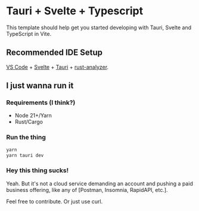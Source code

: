 # Tauri + Svelte + Typescript

This template should help get you started developing with Tauri, Svelte and TypeScript in Vite.

## Recommended IDE Setup

[VS Code](https://code.visualstudio.com/) + [Svelte](https://marketplace.visualstudio.com/items?itemName=svelte.svelte-vscode) + [Tauri](https://marketplace.visualstudio.com/items?itemName=tauri-apps.tauri-vscode) + [rust-analyzer](https://marketplace.visualstudio.com/items?itemName=rust-lang.rust-analyzer).

## I just wanna run it
### Requirements (I think?)
- Node 21+/Yarn
- Rust/Cargo

### Run the thing
```bash
yarn
yarn tauri dev
```

### Hey this thing sucks!
Yeah. But it's not a cloud service demanding an account and pushing a paid business offering, like any of [Postman, Insomnia, RapidAPI, etc.].

Feel free to contribute. Or just use curl.
